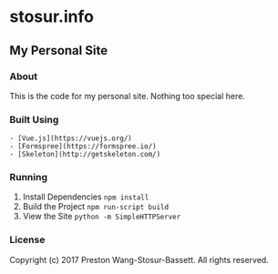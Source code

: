# stosur.info
My Personal Site
----

### __About__
This is the code for my personal site. Nothing too special here.

### __Built Using__
	- [Vue.js](https://vuejs.org/)
	- [Formspree](https://formspree.io/)
	- [Skeleton](http://getskeleton.com/)

### __Running__
1. Install Dependencies `npm install`
2. Build the Project `npm run-script build`
3. View the Site `python -m SimpleHTTPServer`

### __License__
Copyright (c) 2017 Preston Wang-Stosur-Bassett. All rights reserved.
